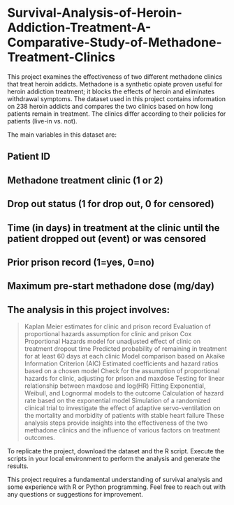 # Survival-Analysis-of-Heroin-Addiction-Treatment-A-Comparative-Study-of-Methadone-Treatment-Clinics
This project examines the effectiveness of two different methadone clinics that treat heroin addicts. Methadone is a synthetic opiate proven useful for heroin addiction treatment; it blocks the effects of heroin and eliminates withdrawal symptoms.
The dataset used in this project contains information on 238 heroin addicts and compares the two clinics based on how long patients remain in treatment. The clinics differ according to their policies for patients (live-in vs. not).

The main variables in this dataset are:

## Patient ID
## Methadone treatment clinic (1 or 2)
## Drop out status (1 for drop out, 0 for censored)
## Time (in days) in treatment at the clinic until the patient dropped out (event) or was censored
## Prior prison record (1=yes, 0=no)
## Maximum pre-start methadone dose (mg/day)


## The analysis in this project involves:

> Kaplan Meier estimates for clinic and prison record
> Evaluation of proportional hazards assumption for clinic and prison
> Cox Proportional Hazards model for unadjusted effect of clinic on treatment dropout time
> Predicted probability of remaining in treatment for at least 60 days at each clinic
> Model comparison based on Akaike Information Criterion (AIC)
> Estimated coefficients and hazard ratios based on a chosen model
> Check for the assumption of proportional hazards for clinic, adjusting for prison and maxdose
> Testing for linear relationship between maxdose and log(HR)
> Fitting Exponential, Weibull, and Lognormal models to the outcome
> Calculation of hazard rate based on the exponential model
> Simulation of a randomized clinical trial to investigate the effect of adaptive servo-ventilation on the mortality and morbidity of patients with stable heart failure
> These analysis steps provide insights into the effectiveness of the two methadone clinics and the influence of various factors on treatment outcomes.

To replicate the project, download the dataset and the R script. Execute the scripts in your local environment to perform the analysis and generate the results.

This project requires a fundamental understanding of survival analysis and some experience with R or Python programming. Feel free to reach out with any questions or suggestions for improvement.
